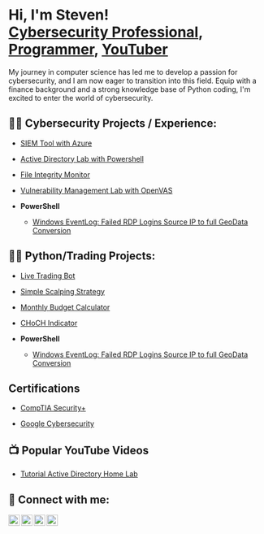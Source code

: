<h1>Hi, I'm Steven! <br/><a href="https://www.linkedin.com/in/joshmadakor/">Cybersecurity Professional</a>, <a href="https://github.com/joshmadakor1">Programmer</a>, <a href="https://www.youtube.com/c/joshmadakor">YouTuber</a></h1>

My journey in computer science has led me to develop a passion for cybersecurity, and I am now eager to transition into this field. Equip with a finance background and a strong knowledge base of Python coding, I'm excited to enter the world of cybersecurity.

<h2>👨‍💻 Cybersecurity Projects / Experience:</h2>

  - [SIEM Tool with Azure](https://github.com/sarch25/ActiveDirectoryLab/tree/main)
  - [Active Directory Lab with Powershell](https://github.com/sarch25/ActiveDirectoryLab/tree/main)
  - [File Integrity Monitor](https://github.com/sarch25/File-Integrity-Monitor)
  - [Vulnerability Management Lab with OpenVAS](https://github.com/sarch25/ActiveDirectoryLab/tree/main)

 
- <b>PowerShell</b>
  - [Windows EventLog: Failed RDP Logins Source IP to full GeoData Conversion](https://github.com/joshmadakor1/Sentinel-Lab)

<h2>👨‍💻 Python/Trading Projects:</h2>

  - [Live Trading Bot](https://github.com/sarch25/Python-Trading-Bot/blob/main/README.md)
  - [Simple Scalping Strategy](https://github.com/sarch25/Simple-Scalping-Strategy/blob/main/README.md)
  - [Monthly Budget Calculator](https://github.com/sarch25/Monthly-Budget-Calculator)
  - [CHoCH Indicator](https://github.com/sarch25/CHoCH-Indicator)

- <b>PowerShell</b>
  - [Windows EventLog: Failed RDP Logins Source IP to full GeoData Conversion](https://github.com/joshmadakor1/Sentinel-Lab)


<h2> Certifications</h2>

- [CompTIA Security+](https://drive.google.com/file/d/1cWoJ87ZJsaKwP2AYebrn_e3fzovvkFPV/view?usp=drive_link)

- [Google Cybersecurity](https://drive.google.com/file/d/1PjCLeSB4tGmHF5UVE4qCqE8HC1vUhyNz/view?usp=drive_link)

<h2>📺 Popular YouTube Videos</h2>

- [Tutorial Active Directory Home Lab](https://www.youtube.com/watch?v=a83ASGn_V_s)

<h2> 🤳 Connect with me:</h2>

[<img align="left" alt="JoshMadakor | YouTube" width="22px" src="https://cdn.jsdelivr.net/npm/simple-icons@v3/icons/youtube.svg" />][youtube]
[<img align="left" alt="JoshMadakor | Twitter" width="22px" src="https://cdn.jsdelivr.net/npm/simple-icons@v3/icons/twitter.svg" />][twitter]
[<img align="left" alt="JoshMadakor | LinkedIn" width="22px" src="https://cdn.jsdelivr.net/npm/simple-icons@v3/icons/linkedin.svg" />][linkedin]
[<img align="left" alt="JoshMadakor | Instagram" width="22px" src="https://cdn.jsdelivr.net/npm/simple-icons@v3/icons/instagram.svg" />][instagram]

[twitter]: https://twitter.com/joshmadakor
[youtube]: https://www.youtube.com/c/joshmadakor
[instagram]: https://www.instagram.com/joshmadakor/
[linkedin]: https://linkedin.com/in/joshmadakor

<!--
**joshmadakor1/joshmadakor1** is a ✨ _special_ ✨ repository because its `README.md` (this file) appears on your GitHub profile.

Here are some ideas to get you started:

- 🔭 I’m currently working on ...
- 🌱 I’m currently learning ...
- 👯 I’m looking to collaborate on ...
- 🤔 I’m looking for help with ...
- 💬 Ask me about ...
- 📫 How to reach me: ...
- 😄 Pronouns: ...
- ⚡ Fun fact: ...
-->
